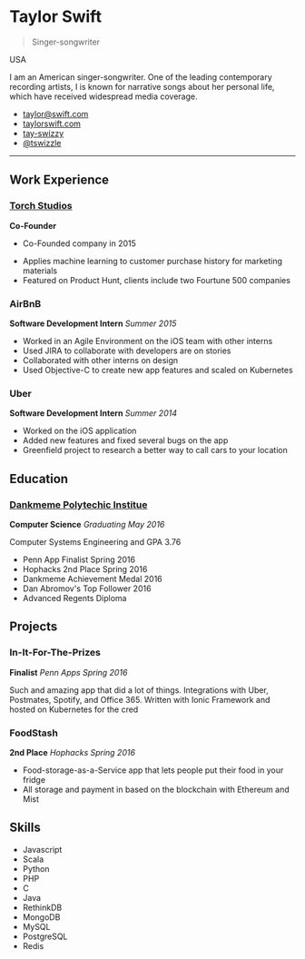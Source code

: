 # Taylor Swift

> Singer-songwriter

USA

I am an American singer-songwriter. One of the leading contemporary recording artists, I is known for narrative songs about her personal life, which have received widespread media coverage.

* [taylor@swift.com](mailto:taylor@swift.com 'email')
* [taylorswift.com](https://https://www.taylorswift.com 'website')
* [tay-swizzy](https://linkedin.com/in/tay-swizzy 'linkedin')
* [@tswizzle](https://github.com/tswizzle 'github')

---

## Work Experience

### [Torch Studios](http://www.torchstudios.com/)

**Co-Founder**

* Co-Founded company in 2015

- Applies machine learning to customer purchase history for marketing materials
- Featured on Product Hunt, clients include two Fourtune 500 companies

### AirBnB

**Software Development Intern**
_Summer 2015_

* Worked in an Agile Environment on the iOS team with other interns
* Used JIRA to collaborate with developers are on stories
* Collaborated with other interns on design
* Used Objective-C to create new app features and scaled on Kubernetes

### Uber

**Software Development Intern**
_Summer 2014_

* Worked on the iOS application
* Added new features and fixed several bugs on the app
* Greenfield project to research a better way to call cars to your location

## Education

### [Dankmeme Polytechic Institue](https://google.com?q=Dankmeme+Polytechic+Institue)

**Computer Science**
_Graduating May 2016_

Computer Systems Engineering and GPA 3.76

* Penn App Finalist Spring 2016
* Hophacks 2nd Place Spring 2016
* Dankmeme Achievement Medal 2016
* Dan Abromov's Top Follower 2016
* Advanced Regents Diploma

## Projects

### In-It-For-The-Prizes

**Finalist**
_Penn Apps Spring 2016_

Such and amazing app that did a lot of things. Integrations with Uber, Postmates, Spotify, and Office 365. Written with Ionic Framework and hosted on Kubernetes for the cred

### FoodStash

**2nd Place**
_Hophacks Spring 2016_

* Food-storage-as-a-Service app that lets people put their food in your fridge
* All storage and payment in based on the blockchain with Ethereum and Mist

## Skills

* Javascript
* Scala
* Python
* PHP
* C
* Java
* RethinkDB
* MongoDB
* MySQL
* PostgreSQL
* Redis
